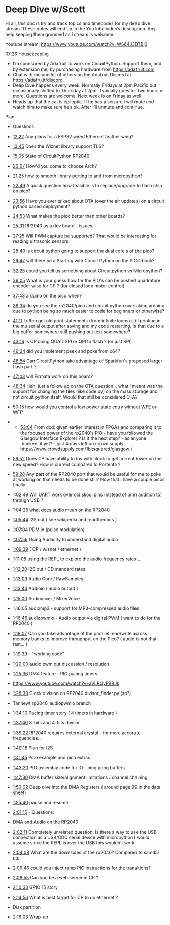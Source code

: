 # Deep Dive w/Scott


Hi all, this doc is try and track topics and timecodes for my deep dive stream. These notes will end up in the YouTube video’s description. Any help keeping them groomed as I stream is welcome.


Youtube stream: https://www.youtube.com/watch?v=WS64J3BTBj0


07:26 Housekeeping
* I’m sponsored by Adafruit to work on CircuitPython. Support them, and by extension me, by purchasing hardware from https://adafruit.com
* Chat with me and lot of others on the Adafruit Discord at https://adafru.it/discord.
* Deep Dive happens every week. Normally Fridays at 2pm Pacific but occasionally shifted to Thursday at 2pm. Typically goes for two hours or more. Questions are welcome. Next week is on Friday as well.
* Heads up that the cat is epileptic. If he has a seizure I will mute and watch him to make sure he’s ok. After I’ll unmute and continue.


Plan
* Questions
* [12:22](https://www.youtube.com/watch?v=VIDEO_2021_01_29&t=742) Any plans for a ESP32 wired Ethernet feather wing?
* [13:45](https://www.youtube.com/watch?v=VIDEO_2021_01_29&t=825) Does the Wiznet library support TLS?
* [15:05](https://www.youtube.com/watch?v=VIDEO_2021_01_29&t=905) State of CircuitPython RP2040
* [20:07](https://www.youtube.com/watch?v=VIDEO_2021_01_29&t=1207) How'd you come to choose Arch?
* [21:25](https://www.youtube.com/watch?v=VIDEO_2021_01_29&t=1285) how to smooth library porting to and from micropython?
* [22:49](https://www.youtube.com/watch?v=VIDEO_2021_01_29&t=1369) A quick question  how feasible is to replace/upgrade to flash chip on pico?
* [23:56](https://www.youtube.com/watch?v=VIDEO_2021_01_29&t=1436) Have you ever talked about OTA (over the air updates) on a circuit python based deployment?
* [24:53](https://www.youtube.com/watch?v=VIDEO_2021_01_29&t=1493) What makes the pico better then other boards?
* [25:31](https://www.youtube.com/watch?v=VIDEO_2021_01_29&t=1531)  RP2040 as a dev board - issues
* [27:25](https://www.youtube.com/watch?v=VIDEO_2021_01_29&t=1645) Will PWM capture be supported? That would be interesting for reading ultrasonic sensors
* [28:40](https://www.youtube.com/watch?v=VIDEO_2021_01_29&t=1720) Is circuit python going to support the dual core s of the pico?
* [29:47](https://www.youtube.com/watch?v=VIDEO_2021_01_29&t=1787) will there be a Starting with Circuit Python on the PICO book?
* [32:25](https://www.youtube.com/watch?v=VIDEO_2021_01_29&t=1945) could you tell us something about Circuitpython vs Micropython?
* [36:05](https://www.youtube.com/watch?v=VIDEO_2021_01_29&t=2165) What is your guess how far the PIO's can be pushed quadrature encoder wise for CP ? (for closed loop motor control)
* [37:43](https://www.youtube.com/watch?v=VIDEO_2021_01_29&t=2263) arduino on the pico when?
* [38:34](https://www.youtube.com/watch?v=VIDEO_2021_01_29&t=2314) do you see the rp2040/pico and circuit python overtaking arduino due to python being so much easier to code for beginners or otherwise?
* [41:11](https://www.youtube.com/watch?v=VIDEO_2021_01_29&t=2471) I often get old print statements (from infinite loops) still printing in the mu serial output after saving and my code restarting. Is that due to a big buffer somewhere still pushing out text somewhere?
* [43:16](https://www.youtube.com/watch?v=VIDEO_2021_01_29&t=2596) Is CP doing QUAD SPI or QPI to flash ? (or just SPI)
* [46:24](https://www.youtube.com/watch?v=VIDEO_2021_01_29&t=2784) did you implement peek and poke from c64?
* [46:54](https://www.youtube.com/watch?v=VIDEO_2021_01_29&t=2814) Can CircuitPython take advantage of Sparkfun's proposed larger flash part ?
* [47:43](https://www.youtube.com/watch?v=VIDEO_2021_01_29&t=2863) will Firmata work on this board?
* [48:34](https://www.youtube.com/watch?v=VIDEO_2021_01_29&t=2914) Heh, just a follow up on the OTA question... what I meant was the support for changing the files (like code.py) on the mass storage and not circuit python itself. Would that still be considered OTA?
* [50:15](https://www.youtube.com/watch?v=VIDEO_2021_01_29&t=3015) how would you control a low power state entry without WFE or WFI?
* * [53:04](https://www.youtube.com/watch?v=VIDEO_2021_01_29&t=3184) From dcd: given earlier interest in FPGAs and comparing it to the focused power of the rp2040's PIO - have you followed the Glasgow Interface Explorer ? Is it the next step? Has anyone 'backed' it yet? - just 4 days left on crowd supply https://www.crowdsupply.com/1bitsquared/glasgow )
* [56:52](https://www.youtube.com/watch?v=VIDEO_2021_01_29&t=3412) Does CP have ability to toy with clock to get current lower on the new speed? How is current compared to Portenta ?
* [59:28](https://www.youtube.com/watch?v=VIDEO_2021_01_29&t=3568) Any part of the RP2040 port that would be useful for me to poke at working on that needs to be done still? Now that I have a couple picos finally.
* [1:02:49](https://www.youtube.com/watch?v=VIDEO_2021_01_29&t=3769) Will UART work over old skool pins (instead of or in addition to) through USB ?
* [1:04:25](https://www.youtube.com/watch?v=VIDEO_2021_01_29&t=3865) what does audio mean on the RP2040
* [1:05:44](https://www.youtube.com/watch?v=VIDEO_2021_01_29&t=3944) I2S out ( see wikipedia and readthedocs )
* [1:07:04](https://www.youtube.com/watch?v=VIDEO_2021_01_29&t=4024) PDM in (pulse modulation)
* [1:07:56](https://www.youtube.com/watch?v=VIDEO_2021_01_29&t=4076) Using Audacity to understand digital audio
* [1:09:39](https://www.youtube.com/watch?v=VIDEO_2021_01_29&t=4179) ( CP / wiznet / ethernet )
* [1:11:08](https://www.youtube.com/watch?v=VIDEO_2021_01_29&t=4268) using the REPL to explore the audio frequency rates …
* [1:12:20](https://www.youtube.com/watch?v=VIDEO_2021_01_29&t=4340) I2S out / CD standard rates
* [1:13:09](https://www.youtube.com/watch?v=VIDEO_2021_01_29&t=4389) Audio Core / RawSamples
* [1:13:43](https://www.youtube.com/watch?v=VIDEO_2021_01_29&t=4423) Audioio ( audio output )
* [1:15:00](https://www.youtube.com/watch?v=VIDEO_2021_01_29&t=4500) Audiomixer / MixerVoice
* 1;16:05 audiomp3 - support for MP3-compressed audio files
* [1:16:46](https://www.youtube.com/watch?v=VIDEO_2021_01_29&t=4606) audiopwmio - Audio output via digital PWM ( want to do for the RP2040 )
* [1:18:07](https://www.youtube.com/watch?v=VIDEO_2021_01_29&t=4687) Can you take advantage of the parallel read/write across memory banks to improve throughput on the Pico?
( audio is not that fast… )
* [1:19:39](https://www.youtube.com/watch?v=VIDEO_2021_01_29&t=4779) - “working code”
* [1:20:00](https://www.youtube.com/watch?v=VIDEO_2021_01_29&t=4800) audio pwm out discussion / resolution
* [1:25:36](https://www.youtube.com/watch?v=VIDEO_2021_01_29&t=5136) DMA feature - PIO pacing timers
* https://www.youtube.com/watch?v=aVLRUyPBBJk
* [1:28:30](https://www.youtube.com/watch?v=VIDEO_2021_01_29&t=5310) Clock division on RP2040 divisor_finder.py (sp?)
* Tannewt rp2040_audiopwmio branch
* [1:34:10](https://www.youtube.com/watch?v=VIDEO_2021_01_29&t=5650) Pacing timer story ( 4 timers in hardware )
* [1:37:40](https://www.youtube.com/watch?v=VIDEO_2021_01_29&t=5860) 8-bits and 4-bits divisor
* [1:39:22](https://www.youtube.com/watch?v=VIDEO_2021_01_29&t=5962) RP2040 requires external crystal - for more accurate frequencies…
* [1:40:18](https://www.youtube.com/watch?v=VIDEO_2021_01_29&t=6018)  Plan for I2S
* [1:41:45](https://www.youtube.com/watch?v=VIDEO_2021_01_29&t=6105) Pico example and pico extras
* [1:43:20](https://www.youtube.com/watch?v=VIDEO_2021_01_29&t=6200) PIO assembly code for IO - ping pong buffers
* [1:47:30](https://www.youtube.com/watch?v=VIDEO_2021_01_29&t=6450) DMA buffer size/alignment limitations / channel chaining
* [1:50:02](https://www.youtube.com/watch?v=VIDEO_2021_01_29&t=6602) Deep dive into the DMA Registers ( around page 99 in the data sheet)
* [1:55:40](https://www.youtube.com/watch?v=VIDEO_2021_01_29&t=6940) pause and resume
* [2:01:15](https://www.youtube.com/watch?v=VIDEO_2021_01_29&t=7275) - Questions:
* DMA and Audio on the RP2040
* [2:02:11](https://www.youtube.com/watch?v=VIDEO_2021_01_29&t=7331) Completely unrelated question. Is there a way to use the USB connection as a USB/CDC serial device with micropython I would assume since the REPL is over the USB this wouldn't work
* [2:04:08](https://www.youtube.com/watch?v=VIDEO_2021_01_29&t=7448) What are the downsides of the rp2040? Compared to samd51 etc.

* [2:09:46](https://www.youtube.com/watch?v=VIDEO_2021_01_29&t=7786) could you inject ramp PIO instructions for the transitions?
* [2:08:55](https://www.youtube.com/watch?v=VIDEO_2021_01_29&t=7735) Can you be a web server in CP ?
* [2:10:33](https://www.youtube.com/watch?v=VIDEO_2021_01_29&t=7833) GPIO 15 story
* [2:14:56](https://www.youtube.com/watch?v=VIDEO_2021_01_29&t=8096) What is best target for CP to do ethernet ?
* Disk partition
* [2:16:03](https://www.youtube.com/watch?v=VIDEO_2021_01_29&t=8163) Wrap-up
